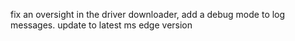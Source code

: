 fix an oversight in the driver downloader, add a debug mode to log messages. update to latest ms edge version
